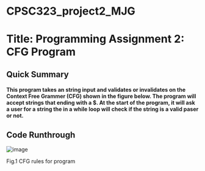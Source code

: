 # CPSC323_project2_MJG

# Title: Programming Assignment 2: CFG Program
## Quick Summary

#### This program takes an string input and validates or invalidates on the Context Free Grammer (CFG) shown in the figure below. The program will accept strings that ending with a $. At the start of the program, it will ask a user for a string the in a while loop will check if the string is a valid paser or not. 

## Code Runthrough




![image](https://user-images.githubusercontent.com/70228598/235372534-b9faae60-e286-4251-b5c8-911a8c602dda.png)



Fig.1 CFG rules for program
